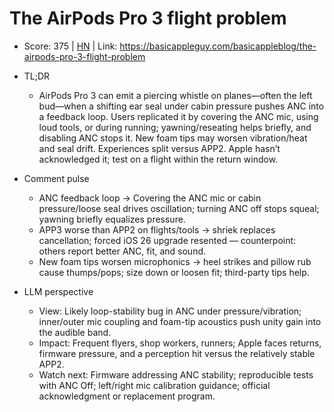 # The AirPods Pro 3 flight problem

- Score: 375 | [HN](https://news.ycombinator.com/item?id=45733329) | Link: https://basicappleguy.com/basicappleblog/the-airpods-pro-3-flight-problem

- TL;DR
  - AirPods Pro 3 can emit a piercing whistle on planes—often the left bud—when a shifting ear seal under cabin pressure pushes ANC into a feedback loop. Users replicated it by covering the ANC mic, using loud tools, or during running; yawning/reseating helps briefly, and disabling ANC stops it. New foam tips may worsen vibration/heat and seal drift. Experiences split versus APP2. Apple hasn’t acknowledged it; test on a flight within the return window.

- Comment pulse
  - ANC feedback loop → Covering the ANC mic or cabin pressure/loose seal drives oscillation; turning ANC off stops squeal; yawning briefly equalizes pressure.
  - APP3 worse than APP2 on flights/tools → shriek replaces cancellation; forced iOS 26 upgrade resented — counterpoint: others report better ANC, fit, and sound.
  - New foam tips worsen microphonics → heel strikes and pillow rub cause thumps/pops; size down or loosen fit; third-party tips help.

- LLM perspective
  - View: Likely loop-stability bug in ANC under pressure/vibration; inner/outer mic coupling and foam-tip acoustics push unity gain into the audible band.
  - Impact: Frequent flyers, shop workers, runners; Apple faces returns, firmware pressure, and a perception hit versus the relatively stable APP2.
  - Watch next: Firmware addressing ANC stability; reproducible tests with ANC Off; left/right mic calibration guidance; official acknowledgment or replacement program.
